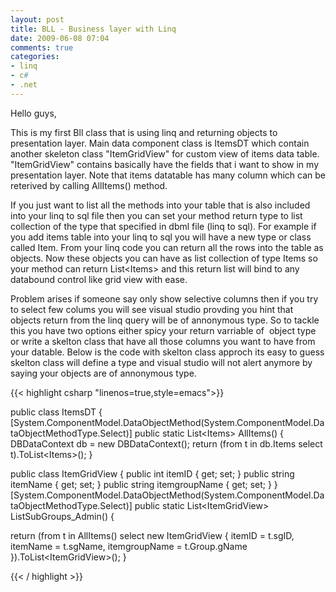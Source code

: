 ```yaml
---
layout: post
title: BLL - Business layer with Linq
date: 2009-06-08 07:04
comments: true
categories:
- linq
- c#
- .net
---
```

Hello guys,

This is my first Bll class that is using linq and returning objects to presentation layer. Main data component class is ItemsDT which contain another skeleton class "ItemGridView" for custom view of items data table. "ItemGridView" contains basically have the fields that i want to show in my presentation layer. Note that items datatable has many column which can be reterived by calling AllItems() method.

If you just want to list all the methods into your table that is also included into your linq to sql file then you can set your method return type to list collection of the type that specified in dbml file (linq to sql). For example if you add items table into your linq to sql you will have a new type or class called Item. From your linq code you can return all the rows into the table as objects. Now these objects you can have as list collection of type Items so your method can return List&lt;Items&gt; and this return list will bind to any databound control like grid view with ease.

Problem arises if someone say only show selective columns then if you try to select few colums you will see visual studio provding you hint that objects return from the linq query will be of annonymous type. So to tackle this you have two options either spicy your return varriable of  object type or write a skelton class that have all those columns you want to have from your datable. Below is the code with skelton class approch its easy to guess skelton class will define a type and visual studio will not alert anymore by saying your objects are of annonymous type.

{{< highlight csharp  "linenos=true,style=emacs">}}

public class ItemsDT
{
[System.ComponentModel.DataObjectMethod(System.ComponentModel.DataObjectMethodType.Select)]
public static List&lt;Items&gt; AllItems()
{
DBDataContext db = new DBDataContext();
return (from t in db.Items select t).ToList&lt;Items&gt;();
}

public class ItemGridView
{
public int itemID { get; set; }
public string itemName { get; set; }
public string itemgroupName { get; set; }
}
[System.ComponentModel.DataObjectMethod(System.ComponentModel.DataObjectMethodType.Select)]
public static List&lt;ItemGridView&gt; ListSubGroups_Admin()
{

return (from t in AllItems() select new ItemGridView {
itemID = t.sgID,
itemName = t.sgName,
itemgroupName = t.Group.gName
}).ToList&lt;ItemGridView&gt;();
}

{{< / highlight >}}
